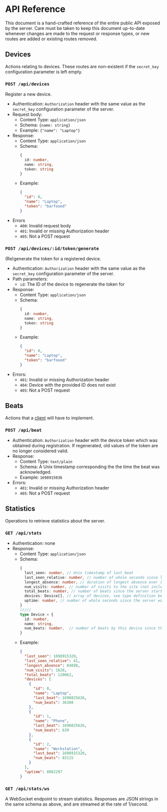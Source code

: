 # API Reference

This document is a hand-crafted reference of the entire public API exposed by the server. Care must be taken to keep
this document up-to-date whenever changes are made to the request or response types, or new routes are added or existing
routes removed.

## Devices

Actions relating to devices. These routes are non-existent if the `secret_key` configuration parameter is left empty.

### `POST /api/devices`

Register a new device.

- Authentication: `Authorization` header with the same value as the `secret_key` configuration parameter of the server.
- Request body:
  - Content Type: `application/json`
  - Schema: `{name: string}`
  - Example: `{"name": "Laptop"}`
- Response:
  - Content Type: `application/json`
  - Schema:
    ```ts
    {
      id: number,
      name: string,
      token: string
    }
    ```
  - Example:
    ```json
    {
      "id": 0,
      "name": "Laptop",
      "token": "barfooed"
    }
    ```
- Errors
  - `400`: Invalid request body
  - `401`: Invalid or missing Authorization header
  - `405`: Not a POST request

### `POST /api/devices/:id/token/generate`

(Re)generate the token for a registered device.

- Authentication: `Authorization` header with the same value as the `secret_key` configuration parameter of the server.
- Path parameters:
  - `id`: The ID of the device to regenerate the token for
- Response:
  - Content Type: `application/json`
  - Schema:
    ```ts
    {
      id: number,
      name: string,
      token: string
    }
    ```
  - Example:
    ```json
    {
      "id": 0,
      "name": "Laptop",
      "token": "barfooed"
    }
    ```
- Errors:
  - `401`: Invalid or missing Authorization header
  - `404`: Device with the provided ID does not exist
  - `405`: Not a POST request

## Beats

Actions that a [client](./index.md) will have to implement.

### `POST /api/beat`

- Authentication: `Authorization` header with the device token which was obtained during registration. If regenerated,
  old values of the token are no longer considered valid.
- Response:
  - Content Type: `text/plain`
  - Schema: A Unix timestamp corresponding the the time the beat was acknowledged.
  - Example: `1698915036`
- Errors:
  - `401`: Invalid or missing Authorization header
  - `405`: Not a POST request

## Statistics

Operations to retrieve statistics about the server.

### `GET /api/stats`

- Authentication: none
- Response:
  - Content Type: `application/json`
  - Schema:
    ```ts
    {
      last_seen: number, // Unix timestamp of last beat
      last_seen_relative: number, // number of whole seconds since last beat
      longest_absence: number, // duration of longest absence ever (in seconds)
      num_visits: number, // number of visits to the site (not including API calls)
      total_beats: number, // number of beats since the server started operating
      devices: Device[], // array of devices, see type definition below.
      uptime: number, // number of whole seconds since the server was first set up
    }
    /////
    type Device = {
      id: number,
      name: string,
      num_beats: number,  // number of beats by this device since the server started operating
    }
    ```
  - Example:
    ```json
    {
      "last_seen": 1698915320,
      "last_seen_relative": 41,
      "longest_absence": 84898,
      "num_visits": 1628,
      "total_beats": 120062,
      "devices": [
        {
          "id": 0,
          "name": "Laptop",
          "last_beat": 1698825626,
          "num_beats": 36308
        },
        {
          "id": 1,
          "name": "Phone",
          "last_beat": 1698825626,
          "num_beats": 639
        },
        {
          "id": 2,
          "name": "Workstation",
          "last_beat": 1698915320,
          "num_beats": 83115
        }
      ],
      "uptime": 8082297
    }
    ```

### `GET /api/stats/ws`

A WebSocket endpoint to stream statistics. Responses are JSON strings in the same schema as above, and are streamed at
the rate of 1/second.
